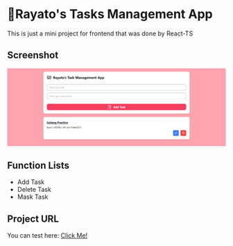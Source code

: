 <h1>📑Rayato's Tasks Management App</h1>
<p>This is just a mini project for frontend that was done by React-TS</p>

<h2>Screenshot</h2>
<img src="./screenshot/sample.png">

<h2>Function Lists</h2>
<ul>
    <li>Add Task</li>
    <li>Delete Task</li>
    <li>Mask Task</li>
</ul>

<h2>Project URL</h2>
<p>You can test here: <a href="">Click Me!</a></p>